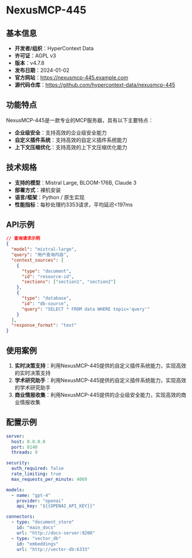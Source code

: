 # NexusMCP-445

## 基本信息

- **开发者/组织**：HyperContext Data
- **许可证**：AGPL v3
- **版本**：v4.7.8
- **发布日期**：2024-01-02
- **官方网站**：https://nexusmcp-445.example.com
- **源代码仓库**：https://github.com/hypercontext-data/nexusmcp-445

## 功能特点

NexusMCP-445是一款专业的MCP服务器，具有以下主要特点：

- **企业级安全**：支持高效的企业级安全能力
- **自定义插件系统**：支持高效的自定义插件系统能力
- **上下文压缩优化**：支持高效的上下文压缩优化能力


## 技术规格

- **支持的模型**：Mistral Large, BLOOM-176B, Claude 3
- **部署方式**：裸机安装
- **语言/框架**：Python / 原生实现
- **性能指标**：每秒处理约3353请求，平均延迟<197ms

## API示例

```json
// 查询请求示例
{
  "model": "mistral-large",
  "query": "用户查询内容",
  "context_sources": [
    {
      "type": "document",
      "id": "resource-id",
      "sections": ["section1", "section2"]
    },
    {
      "type": "database",
      "id": "db-source",
      "query": "SELECT * FROM data WHERE topic='query'"
    }
  ],
  "response_format": "text"
}
```

## 使用案例

1. **实时决策支持**：利用NexusMCP-445提供的自定义插件系统能力，实现高效的实时决策支持
2. **学术研究助手**：利用NexusMCP-445提供的自定义插件系统能力，实现高效的学术研究助手
3. **商业情报收集**：利用NexusMCP-445提供的企业级安全能力，实现高效的商业情报收集


## 配置示例

```yaml
server:
  host: 0.0.0.0
  port: 8140
  threads: 9

security:
  auth_required: false
  rate_limiting: true
  max_requests_per_minute: 4069

models:
  - name: "gpt-4"
    provider: "openai"
    api_key: "${{OPENAI_API_KEY}}"

connectors:
  - type: "document_store"
    id: "main_docs"
    url: "http://docs-server:9200"
  - type: "vector_db"
    id: "embeddings"
    url: "http://vector-db:6333"
```